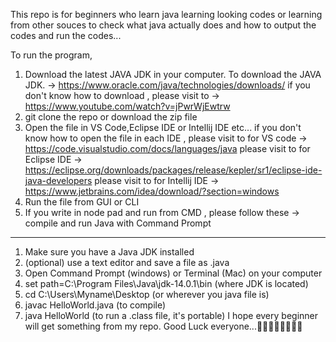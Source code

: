 This repo is for beginners who learn java learning looking codes or learning from other souces to check what java actually does and how to output the codes and run the codes...

To run the program,

 1. Download the latest JAVA JDK in your computer.
      To download the JAVA JDK. -> https://www.oracle.com/java/technologies/downloads/
      if you don't know how to download , please visit to  -> https://www.youtube.com/watch?v=jPwrWjEwtrw
 2. git clone the repo or download the zip file
 3. Open the file in VS Code,Eclipse IDE or Intellij IDE etc...
      if you don't know how to open the file in each IDE ,
      please visit to for VS code -> https://code.visualstudio.com/docs/languages/java
      please visit to for Eclipse IDE -> https://eclipse.org/downloads/packages/release/kepler/sr1/eclipse-ide-java-developers
      please visit to for Intellij IDE -> https://www.jetbrains.com/idea/download/?section=windows
 4. Run the file from GUI or CLI
 5. If you write in node pad and run from CMD , please follow these ->
        compile and run Java with Command Prompt
----------------------------------------
1. Make sure you have a Java JDK installed 
2. (optional) use a text editor and save a file as .java
3. Open Command Prompt (windows) or Terminal (Mac) on your computer
4. set path=C:\Program Files\Java\jdk-14.0.1\bin (where JDK is located)
5. cd C:\Users\Myname\Desktop (or wherever you java file is)
6. javac HelloWorld.java (to compile)
7. java HelloWorld (to run a .class file, it's portable)
I hope every beginner will get something from my repo. Good Luck everyone...🥰🥰🥰🥰🥰🥰🥰🥰

